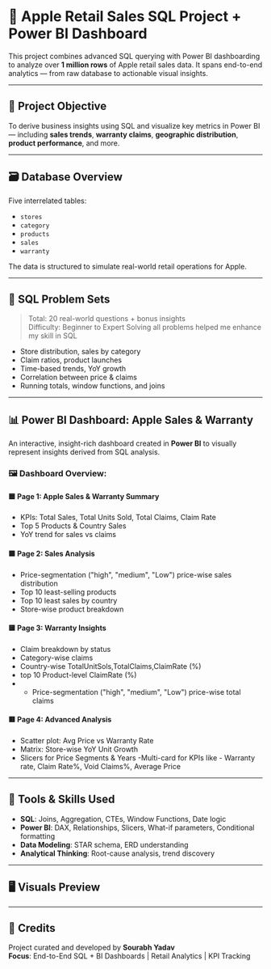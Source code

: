 # 🍏 Apple Retail Sales SQL Project + Power BI Dashboard

This project combines advanced SQL querying with Power BI dashboarding to analyze over **1 million rows** of Apple retail sales data. It spans end-to-end analytics — from raw database to actionable visual insights.

---

## 🧠 Project Objective

To derive business insights using SQL and visualize key metrics in Power BI — including **sales trends**, **warranty claims**, **geographic distribution**, **product performance**, and more.

---

## 🗃️ Database Overview

Five interrelated tables:

- `stores`  
- `category`  
- `products`  
- `sales`  
- `warranty`

The data is structured to simulate real-world retail operations for Apple.

---

## 🧪 SQL Problem Sets

> Total: 20 real-world questions + bonus insights  
> Difficulty: Beginner to Expert
> Solving all problems helped me enhance my skill in SQL

- Store distribution, sales by category
- Claim ratios, product launches
- Time-based trends, YoY growth
- Correlation between price & claims
- Running totals, window functions, and joins

---

## 📊 Power BI Dashboard: Apple Sales & Warranty

An interactive, insight-rich dashboard created in **Power BI** to visually represent insights derived from SQL analysis.

### 🖼️ Dashboard Overview:

#### 🟦 Page 1: Apple Sales & Warranty Summary
- KPIs: Total Sales, Total Units Sold, Total Claims, Claim Rate
- Top 5 Products & Country Sales
- YoY trend for sales vs claims

#### 🟩 Page 2: Sales Analysis
- Price-segmentation ("high", "medium", "Low") price-wise sales distribution
- Top 10 least-selling products
- Top 10 least sales by country
- Store-wise product breakdown

#### 🟨 Page 3: Warranty Insights
- Claim breakdown by status
- Category-wise claims
- Country-wise TotalUnitSols,TotalClaims,ClaimRate (%)
- top 10 Product-level ClaimRate (%)
- - Price-segmentation ("high", "medium", "Low") price-wise total claims

#### 🟥 Page 4: Advanced Analysis
- Scatter plot: Avg Price vs Warranty Rate
- Matrix: Store-wise YoY Unit Growth
- Slicers for Price Segments & Years
-Multi-card for KPIs like - Warranty rate, Claim Rate%, Void Claims%, Average Price

---

## 🔧 Tools & Skills Used

- **SQL**: Joins, Aggregation, CTEs, Window Functions, Date logic
- **Power BI**: DAX, Relationships, Slicers, What-if parameters, Conditional formatting
- **Data Modeling**: STAR schema, ERD understanding
- **Analytical Thinking**: Root-cause analysis, trend discovery

---

## 🖥️ Visuals Preview



---

## 🙌 Credits

Project curated and developed by **Sourabh Yadav**  
**Focus**: End-to-End SQL + BI Dashboards | Retail Analytics | KPI Tracking
